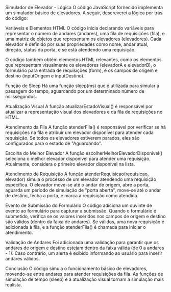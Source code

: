 Simulador de Elevador - Lógica
O código JavaScript fornecido implementa um simulador básico de elevadores. A seguir, descreverei a lógica por trás do código:

Variáveis e Elementos HTML
O código inicia declarando variáveis para representar o número de andares (andares), uma fila de requisições (fila), e uma matriz de objetos que representam os elevadores (elevadores). Cada elevador é definido por suas propriedades como nome, andar atual, direção, status da porta, e se está atendendo uma requisição.

O código também obtém elementos HTML relevantes, como os elementos que representam visualmente os elevadores (elevadorA e elevadorB), o formulário para entrada de requisições (form), e os campos de origem e destino (inputOrigem e inputDestino).

Função de Sleep
Há uma função sleep(ms) que é utilizada para simular a passagem do tempo, aguardando por um determinado número de milissegundos.

Atualização Visual
A função atualizarEstadoVisual() é responsável por atualizar a representação visual dos elevadores e da fila de requisições no HTML.

Atendimento da Fila
A função atenderFila() é responsável por verificar se há requisições na fila e atribuir um elevador disponível para atender cada requisição. Se todos os elevadores estiverem parados, eles são configurados para o estado de "Aguardando".

Escolha do Melhor Elevador
A função escolherMelhorElevadorDisponivel() seleciona o melhor elevador disponível para atender uma requisição. Atualmente, considera o primeiro elevador disponível na lista.

Atendimento de Requisição
A função atenderRequisicao(requisicao, elevador) simula o processo de um elevador atendendo uma requisição específica. O elevador move-se até o andar de origem, abre a porta, aguarda um período de simulação de "porta aberta", move-se até o andar de destino, fecha a porta, e marca a requisição como atendida.

Evento de Submissão do Formulário
O código adiciona um ouvinte de evento ao formulário para capturar a submissão. Quando o formulário é submetido, verifica se os valores inseridos nos campos de origem e destino são válidos (dentro da faixa de andares). Se válidos, uma nova requisição é adicionada à fila, e a função atenderFila() é chamada para iniciar o atendimento.

Validação de Andares
Foi adicionada uma validação para garantir que os andares de origem e destino estejam dentro da faixa válida (de 0 a andares - 1). Caso contrário, um alerta é exibido informando ao usuário para inserir andares válidos.

Conclusão
O código simula o funcionamento básico de elevadores, movendo-se entre andares para atender requisições da fila. As funções de simulação de tempo (sleep) e a atualização visual tornam a simulação mais realista.
